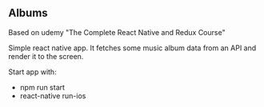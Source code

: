 ## Albums

Based on udemy "The Complete React Native and Redux Course"

Simple react native app. It fetches some music album data from an API and render
it to the screen.

Start app with:

* npm run start
* react-native run-ios

